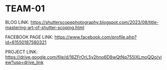 # TEAM-01

BLOG LINK: https://shutterscopephotography.blogspot.com/2023/08/title-mastering-art-of-shutter-scoping.html

FACEBOOK PAGE LINK: https://www.facebook.com/profile.php?id=61550187580321

PROJECT LINK: https://drive.google.com/file/d/16ZFrOrL5y2hno6D8wQtNq755lXLmoQQo/view?usp=drive_link
